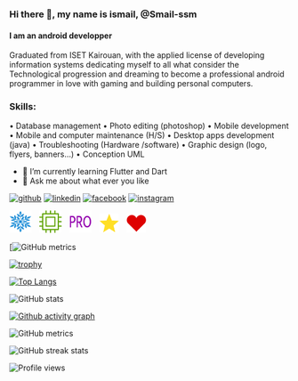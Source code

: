 ### Hi there 👋, my name is ismail, @Smail-ssm
#### I am an android developper 
Graduated from ISET Kairouan, with the applied license of developing information systems dedicating myself to all what consider the Technological progression and dreaming to become a professional android programmer in love with gaming and building personal computers.

### Skills: 
  • Database management 
  • Photo editing (photoshop) 
  • Mobile development 
  • Mobile and computer maintenance (H/S) 
  • Desktop apps development (java) 
  • Troubleshooting (Hardware  /software) 
  • Graphic design (logo, flyers,  banners…) 
  • Conception UML

- 🌱 I’m currently learning Flutter and Dart 
- 💬 Ask me about what ever you like  


[<img src='https://cdn.jsdelivr.net/npm/simple-icons@3.0.1/icons/github.svg' alt='github' height='40'>](https://github.com/Smail-ssm)  [<img src='https://cdn.jsdelivr.net/npm/simple-icons@3.0.1/icons/linkedin.svg' alt='linkedin' height='40'>](https://www.linkedin.com/in/ismail-m-a2305b135/)  [<img src='https://cdn.jsdelivr.net/npm/simple-icons@3.0.1/icons/facebook.svg' alt='facebook' height='40'>](https://www.facebook.com/smailssm)  [<img src='https://cdn.jsdelivr.net/npm/simple-icons@3.0.1/icons/instagram.svg' alt='instagram' height='40'>](https://www.instagram.com/69_smail_/)  

<a href='https://archiveprogram.github.com/'><img src='https://raw.githubusercontent.com/acervenky/animated-github-badges/master/assets/acbadge.gif' width='40' height='40'></a> <a href='https://docs.github.com/en/developers'><img src='https://raw.githubusercontent.com/acervenky/animated-github-badges/master/assets/devbadge.gif' width='40' height='40'></a> <a href='https://github.com/pricing'><img src='https://raw.githubusercontent.com/acervenky/animated-github-badges/master/assets/pro.gif' width='40' height='40'></a> <a href='https://stars.github.com/'><img src='https://raw.githubusercontent.com/acervenky/animated-github-badges/master/assets/starbadge.gif' width='35' height='35'></a> <a href='https://docs.github.com/en/github/supporting-the-open-source-community-with-github-sponsors'><img src='https://raw.githubusercontent.com/acervenky/animated-github-badges/master/assets/sponsorbadge.gif' width='35' height='35'></a> 

[![GitHub metrics](https://metrics.lecoq.io/Smail-ssm)  

[![trophy](https://github-profile-trophy.vercel.app/?username=Smail-ssm)](https://github.com/ryo-ma/github-profile-trophy)

[![Top Langs](https://github-readme-stats.vercel.app/api/top-langs/?username=Smail-ssm)](https://github.com/anuraghazra/github-readme-stats)

![GitHub stats](https://github-readme-stats.vercel.app/api?username=Smail-ssm&show_icons=true&count_private=true)  

[![Github activity graph](https://github-readme-activity-graph.vercel.app/graph?username=Smail-ssm)](https://github.com/ashutosh00710/github-readme-activity-graph)

![GitHub metrics](https://metrics.lecoq.io/Smail-ssm)  


![GitHub streak stats](https://github-readme-streak-stats.herokuapp.com/?user=Smail-ssm)  

![Profile views](https://gpvc.arturio.dev/Smail-ssm)  
